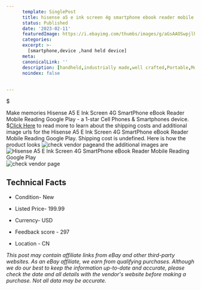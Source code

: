 ```yaml
---
      template: SinglePost
      title: hisense a5 e ink screen 4g smartphone ebook reader mobile reading google play
      status: Published
      date: '2023-02-11'
      featuredImage: https://i.ebayimg.com/thumbs/images/g/aGsAAOSwpjlh1Exc/s-l225.jpg
      categories: 
      excerpt: >-
        [smartphone,device ,hand held device]
      meta:
      canonicalLink: ''
      description: [handheld,industrially made,well crafted,Portable,Mobile,Compact,Convenient,Lightweight,Maneuverable,Man-portable,Miniature,Carriable,Hand-held,Light,Holdable,Transportable,Mobile device,Pocket-sized,On-the-go,Wireless,Cordless,Compact size,Convenient size, smartphone,device ,hand held device]
      noindex: false
      
        
---
```

$

Make memories Hisense A5 E Ink Screen 4G SmartPhone eBook Reader Mobile Reading Google Play - a 1-star Cell Phones & Smartphones device.
$[Click Here](https://www.ebay.com/itm/194906721352?hash=item2d61588c48%3Ag%3AaGsAAOSwpjlh1Exc&mkevt=1&mkcid=1&mkrid=711-53200-19255-0&campid=%253CePNCampaignId%253E&customid=%253CreferenceId%253E&toolid=10049) to read more to learn about the shipping costs and additional image urls for the Hisense A5 E Ink Screen 4G SmartPhone eBook Reader Mobile Reading Google Play. Shipping cost is undefined. Here is how the product looks ![check vendor page](https://i.ebayimg.com/thumbs/images/g/aGsAAOSwpjlh1Exc/s-l225.jpg)and the additional images are![Hisense A5 E Ink Screen 4G SmartPhone eBook Reader Mobile Reading Google Play](https://i.ebayimg.com/images/g/aGsAAOSwpjlh1Exc/s-l960.jpg)![check vendor page](https://origin-galleryplus.ebayimg.com/ws/web/194906721352_2_0_1/225x225.jpg,https://origin-galleryplus.ebayimg.com/ws/web/194906721352_3_0_1/225x225.jpg,https://origin-galleryplus.ebayimg.com/ws/web/194906721352_4_0_1/225x225.jpg,https://origin-galleryplus.ebayimg.com/ws/web/194906721352_5_0_1/225x225.jpg,https://origin-galleryplus.ebayimg.com/ws/web/194906721352_6_0_1/225x225.jpg,https://origin-galleryplus.ebayimg.com/ws/web/194906721352_7_0_1/225x225.jpg,https://origin-galleryplus.ebayimg.com/ws/web/194906721352_8_0_1/225x225.jpg,https://origin-galleryplus.ebayimg.com/ws/web/194906721352_9_0_1/225x225.jpg,https://origin-galleryplus.ebayimg.com/ws/web/194906721352_10_0_1/225x225.jpg,https://origin-galleryplus.ebayimg.com/ws/web/194906721352_11_0_1/225x225.jpg,https://origin-galleryplus.ebayimg.com/ws/web/194906721352_12_0_1/225x225.jpg)



 ## Technical Facts 



     
      

 - Condition- New 


      

 - Listed Price- 199.99 


      

 - Currency- USD 


      

 - Feedback score - 297 


      

 - Location - CN 


      
      

 *_This post may contain affiliate links from eBay and other third-party websites. As an eBay affiliate, we earn from qualifying purchases. Although we do our best to keep the information up-to-date and accurate, please check the date and all details with the vendor's website before making a purchase. Not all data may be accurate._*







